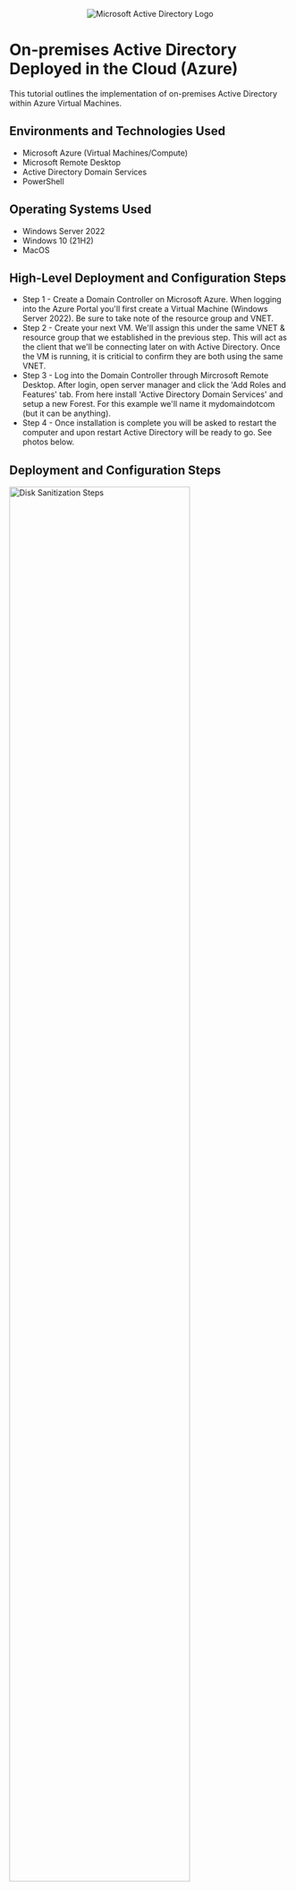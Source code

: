 <p align="center">
<img src="https://i.imgur.com/pU5A58S.png" alt="Microsoft Active Directory Logo"/>
</p>

<h1>On-premises Active Directory Deployed in the Cloud (Azure)</h1>
This tutorial outlines the implementation of on-premises Active Directory within Azure Virtual Machines.<br />



<h2>Environments and Technologies Used</h2>

- Microsoft Azure (Virtual Machines/Compute)
- Microsoft Remote Desktop
- Active Directory Domain Services
- PowerShell

<h2>Operating Systems Used </h2>

- Windows Server 2022
- Windows 10 (21H2)
- MacOS

<h2>High-Level Deployment and Configuration Steps</h2>

- Step 1 - Create a Domain Controller on Microsoft Azure. When logging into the Azure Portal you'll first create a Virtual Machine (Windows Server 2022). Be sure to take note of the resource group and VNET. 
- Step 2 - Create your next VM. We'll assign this under the same VNET & resource group that we established in the previous step. This will act as the client that we'll be connecting later on with Active Directory. Once the VM is running, it is criticial to confirm they are both using the same VNET.
- Step 3 - Log into the Domain Controller through Mircrosoft Remote Desktop. After login, open server manager and click the 'Add Roles and Features' tab. From here install 'Active Directory Domain Services' and setup a new Forest. For this example we'll name it mydomaindotcom (but it can be anything).
- Step 4 - Once installation is complete you will be asked to restart the computer and upon restart Active Directory will be ready to go. See photos below.

<h2>Deployment and Configuration Steps</h2>

<p>
<img src="https://i.imgur.com/Zh7MIP2.jpg)"  height="80%" width="80%" alt="Disk Sanitization Steps"/>
</p>
<p>
Here in the azure portal we see the client VM we setup. On the left of the page we see "Networking" where we can view the VNET and verify it's identical to our Domain Controllers VNET. In the center of the page we see the Microsoft Remote Desktop app where we will be using to access both VM's via 'Public IP Address', VM Name, and password.
</p>
<br />

<p>
<img src="https://i.imgur.com/j6jX25h.jpeg)" height="80%" width="80%" alt="Disk Sanitization Steps"/>
</p>
<p>
When first logging into your Domain Controllers VM, open up the 'Server Manager' application. This is where we'll install Active Directory. Be sure to check the box that is labeled "Active Directory Domain Services" and setup a new 'Forest'. Once completed Active Directory will be ready to run as soon as you restart the VM.
</p>
<br />

<p>
<img src="https://i.imgur.com/rqvuhur.jpeg" height="80%" width="80%" alt="Disk Sanitization Steps"/>
</p>
<p>
After restarting the DC VM and logging in click on the Windows icon and search Active Directory to verify it was a succesfful installation. I ran a script to generate thousands of users. This is where we'll utilize the "Client" VM. From the Azure Portal, set the "Client" VM's DNS settings to the DC VM's private IP address and restart the "Client" VM. Next after logging back into the VM join it into the domain, "mydomaindotcom". Once it has successfully joined it will restart. Since this VM is now apart of the network it will be able to log into any of the random users that we generated earlier and be able to access the files on the server as long as it has the right permissions. The photo below shows me logging into a user we created in Active Directory.

<img src="https://i.imgur.com/ofNsVlz.jpeg" height="80%" width="80%" alt="Disk Sanitization Steps"/>
</p>
<br />
